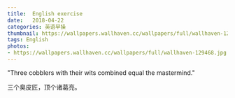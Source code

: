 ```yaml
---
title:  English exercise
date:   2018-04-22
categories: 英语早操
thumbnail: https://wallpapers.wallhaven.cc/wallpapers/full/wallhaven-129468.jpg
tags: English
photos:
- https://wallpapers.wallhaven.cc/wallpapers/full/wallhaven-129468.jpg
---
```


"Three cobblers with their wits combined equal the mastermind."
<p>三个臭皮匠，顶个诸葛亮。</p>
